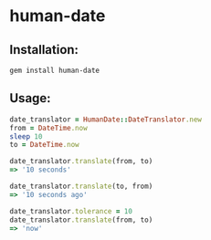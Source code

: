 human-date
==========

Installation:
-------------
```
gem install human-date
```

Usage:
------

```ruby
date_translator = HumanDate::DateTranslator.new
from = DateTime.now
sleep 10
to = DateTime.now

date_translator.translate(from, to)
=> '10 seconds'

date_translator.translate(to, from)
=> '10 seconds ago'

date_translator.tolerance = 10
date_translator.translate(from, to)
=> 'now'
```
